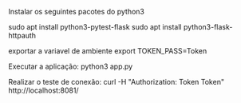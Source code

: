 Instalar os seguintes pacotes do python3

sudo apt install python3-pytest-flask
sudo apt install python3-flask-httpauth

exportar a variavel de ambiente 
export TOKEN_PASS=Token

Executar a aplicação:
python3 app.py 

Realizar o teste de conexão:
curl -H "Authorization: Token Token" http://localhost:8081/




